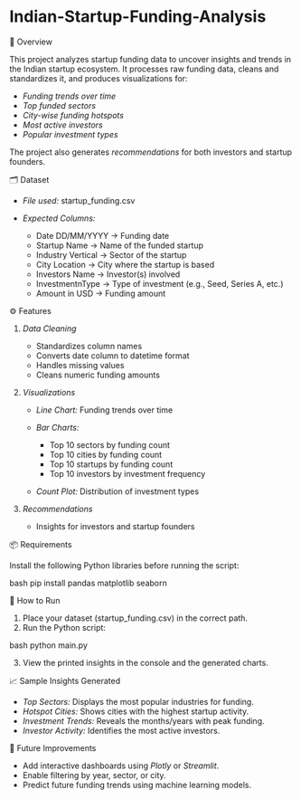 # Indian-Startup-Funding-Analysis

📌 Overview

This project analyzes startup funding data to uncover insights and trends in the Indian startup ecosystem.
It processes raw funding data, cleans and standardizes it, and produces visualizations for:

* *Funding trends over time*
* *Top funded sectors*
* *City-wise funding hotspots*
* *Most active investors*
* *Popular investment types*

The project also generates *recommendations* for both investors and startup founders.



🗂 Dataset

* *File used:* startup_funding.csv
* *Expected Columns:*

  * Date DD/MM/YYYY → Funding date
  * Startup Name → Name of the funded startup
  * Industry Vertical → Sector of the startup
  * City  Location → City where the startup is based
  * Investors Name → Investor(s) involved
  * InvestmentnType → Type of investment (e.g., Seed, Series A, etc.)
  * Amount in USD → Funding amount



⚙ Features

1. *Data Cleaning*

   * Standardizes column names
   * Converts date column to datetime format
   * Handles missing values
   * Cleans numeric funding amounts

2. *Visualizations*

   * *Line Chart:* Funding trends over time
   * *Bar Charts:*

     * Top 10 sectors by funding count
     * Top 10 cities by funding count
     * Top 10 startups by funding count
     * Top 10 investors by investment frequency
   * *Count Plot:* Distribution of investment types

3. *Recommendations*

   * Insights for investors and startup founders


 📦 Requirements

Install the following Python libraries before running the script:

bash
pip install pandas matplotlib seaborn




🚀 How to Run

1. Place your dataset (startup_funding.csv) in the correct path.
2. Run the Python script:

bash
python main.py


3. View the printed insights in the console and the generated charts.



📈 Sample Insights Generated

* *Top Sectors:* Displays the most popular industries for funding.
* *Hotspot Cities:* Shows cities with the highest startup activity.
* *Investment Trends:* Reveals the months/years with peak funding.
* *Investor Activity:* Identifies the most active investors.



📌 Future Improvements

* Add interactive dashboards using *Plotly* or *Streamlit*.
* Enable filtering by year, sector, or city.
* Predict future funding trends using machine learning models.

